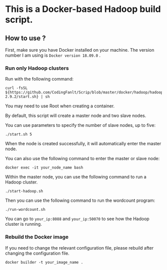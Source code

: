 # This is a Docker-based Hadoop build script.

## How to use ?

First, make sure you have Docker installed on your machine. The version number I am using is `Docker version 18.09.0` .

### Run only Hadoop clusters

Run with the following command:

``` shell
curl -fsSL ${https://github.com/CodingFanlt/Scrip/blob/master/docker/hadoop/hadoop-2.9.2/start.sh} | sh
```

You may need to use Root when creating a container.

By default, this script will create a master node and two slave nodes.

You can use parameters to specify the number of slave nodes, up to five:

``` shell
./start.sh 5
```

When the node is created successfully, it will automatically enter the master node.

You can also use the following command to enter the master or slave node:

``` shell
docker exec -it your_node_name bash
```

Within the master node, you can use the following command to run a Hadoop cluster.

``` shell
./start-hadoop.sh
```

Then you can use the following command to run the wordcount program:

``` shell
./run-wordcount.sh
```

You can go to `your_ip:8088` and `your_ip:50070` to see how the Hadoop cluster is running.

### Rebuild the Docker image

If you need to change the relevant configuration file, please rebuild after changing the configuration file.

``` shell
docker builder -t your_image_name .
```